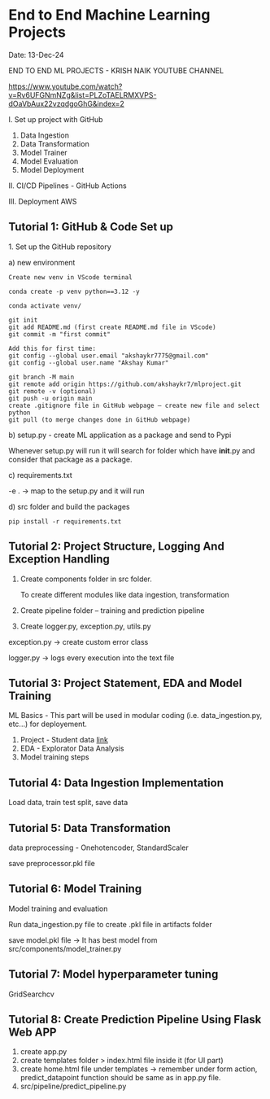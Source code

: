 
<h1>End to End Machine Learning Projects</h1>

Date: 13-Dec-24

END TO END ML PROJECTS - KRISH NAIK YOUTUBE CHANNEL

https://www.youtube.com/watch?v=Rv6UFGNmNZg&list=PLZoTAELRMXVPS-dOaVbAux22vzqdgoGhG&index=2

I. Set up project with GitHub
1.	Data Ingestion
2.	Data Transformation
3.	Model Trainer
4.	Model Evaluation
5.	Model Deployment

II. CI/CD Pipelines - GitHub Actions

III. Deployment AWS

<h2>Tutorial 1: GitHub & Code Set up</h2>
1. Set up the GitHub repository

a) new environment 

	Create new venv in VScode terminal

	conda create -p venv python==3.12 -y

	conda activate venv/

	git init
	git add README.md (first create README.md file in VScode)
	git commit -m "first commit"

	Add this for first time:
	git config --global user.email "akshaykr7775@gmail.com"
	git config --global user.name "Akshay Kumar"

	git branch -M main
	git remote add origin https://github.com/akshaykr7/mlproject.git
	git remote -v (optional)
	git push -u origin main
	create .gitignore file in GitHub webpage – create new file and select python
	git pull (to merge changes done in GitHub webpage)

b) setup.py - create ML application as a package and send to Pypi

Whenever setup.py will run it will search for folder which have __init__.py and consider that package as a package.

c) requirements.txt

-e . -> map to the setup.py and it will run

d) src folder and build the packages

	pip install -r requirements.txt
	

<h2>Tutorial 2: Project Structure, Logging And Exception Handling</h2>

1. Create components folder in src folder.

	To create different modules like data ingestion, transformation

2. Create pipeline folder – training and prediction pipeline 
3. Create logger.py, exception.py, utils.py

exception.py -> create custom error class

logger.py -> logs every execution into the text file


<h2>Tutorial 3: Project Statement, EDA and Model Training</h2>

ML Basics - This part will be used in modular coding (i.e. data_ingestion.py, etc...) for deployement.

1. Project - Student data [link](https://www.kaggle.com/datasets/spscientist/students-performance-in-exams?datasetId=74977)
2. EDA - Explorator Data Analysis
3. Model training steps

<h2>Tutorial 4: Data Ingestion Implementation</h2>

Load data, train test split, save data

<h2>Tutorial 5: Data Transformation</h2>

data preprocessing - Onehotencoder, StandardScaler

save preprocessor.pkl file

<h2>Tutorial 6: Model Training</h2>

Model training and evaluation

Run data_ingestion.py file to create .pkl file in artifacts folder

save model.pkl file -> It has best model from src/components/model_trainer.py

<h2>Tutorial 7: Model hyperparameter tuning</h2>

GridSearchcv

<h2>Tutorial 8: Create Prediction Pipeline Using Flask Web APP</h2>

1. create app.py
2. create templates folder > index.html file inside it (for UI part)
3. create home.html file under templates -> remember under form action, predict_datapoint function should be same as in app.py file.
4. src/pipeline/predict_pipeline.py


